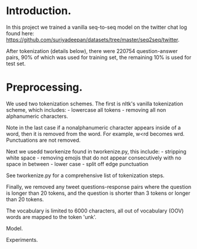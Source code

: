 # Introduction.

In this project we trained a vanilla seq-to-seq model on the twitter chat log found here:
https://github.com/suriyadeepan/datasets/tree/master/seq2seq/twitter. 

After tokenization (details below), there were 220754 question-answer pairs, 90% of which was used for training set,
the remaining 10% is used for test set.

# Preprocessing.

We used two tokenization schemes. The first is nltk's vanilla tokenization scheme, which includes:
	- lowercase all tokens
	- removing all non alphanumeric characters.

Note in the last case if a nonalphanumeric character appears inside of a word, then it is removed from the word. For example, w<rd becomes wrd. Punctuations are not removed.


Next we usedd tworkenize found in tworkenize.py, this include:
	- stripping white space
	- removing emojis that do not appear consecutively with no space in between
	- lower case
	- split off edge punctuation

See tworkenize.py for a comprehensive list of tokenization steps. 

Finally, we removed any tweet questions-response pairs where the question is longer than 20 tokens, and the question is shorter than 3 tokens or longer than 20 tokens. 

The vocabulary is limited to 6000 characters, all out of vocabulary (OOV) words are mapped to the token 'unk'.

Model.




Experiments.